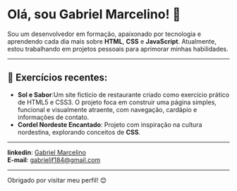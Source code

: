 # Olá, sou Gabriel Marcelino! 👋

Sou um desenvolvedor em formação, apaixonado por tecnologia e aprendendo cada dia mais sobre **HTML**, **CSS** e **JavaScript**. Atualmente, estou trabalhando em projetos pessoais para aprimorar minhas habilidades.

---

## 🌱 Exercícios recentes:
- **Sol e Sabor**:Um site fictício de restaurante criado como exercício prático de HTML5 e CSS3. O projeto foca em construir uma página simples, funcional e visualmente atraente, com navegação, cardápio e informações de contato.
- **Cordel Nordeste Encantado**: Projeto com inspiração na cultura nordestina, explorando conceitos de **CSS**.

---

**linkedin**: [Gabriel Marcelino](linkedin.com/in/gabriel-marcelino1/)  
**E-mail**: [gabrieljf184@gmail.com](mailto:gabrieljf184@gmail.com)

---

Obrigado por visitar meu perfil! 😊
